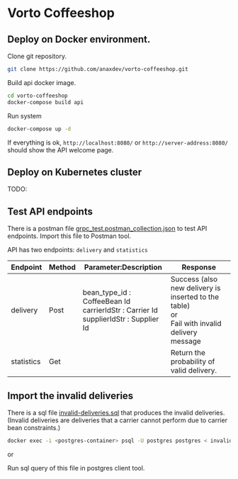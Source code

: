 # Vorto Coffeeshop

## Deploy on Docker environment.

Clone git repository.

```sh
git clone https://github.com/anaxdev/vorto-coffeeshop.git
```

Build api docker image.

```sh
cd vorto-coffeeshop
docker-compose build api
```

Run system

```sh
docker-compose up -d
```

If everything is ok, `http://localhost:8080/` or `http://server-address:8080/` should show the API welcome page.


## Deploy on Kubernetes cluster

TODO:


## Test API endpoints

There is a postman file [grpc_test.postman_collection.json](./postman/grpc_test.postman_collection.json) to test API endpoints. Import this file to Postman tool.

API has two endpoints: `delivery` and `statistics`

| Endpoint | Method | Parameter:Description | Response |
| --- | --- | --- | --- |
| delivery | Post | bean_type_id : CoffeeBean Id <br/> carrierIdStr : Carrier Id <br/> supplierIdStr : Supplier Id | Success (also new delivery is inserted to the table) <br/> or <br/> Fail with invalid delivery message |
| statistics | Get |  | Return the probability of valid delivery. |


## Import the invalid deliveries

There is a sql file [invalid-deliveries.sql](./sql/invalid-deliveries.sql) that produces the invalid deliveries. (Invalid deliveries are deliveries that a carrier cannot perform due to carrier bean constraints.)

```sh
docker exec -i <postgres-container> psql -U postgres postgres < invalid-deliveries.sql
```

or

Run sql query of this file in postgres client tool.
